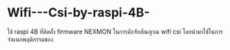 # Wifi---Csi-by-raspi-4B-
ใช้ raspi 4B ที่ติดตั้ง firmware NEXMON ในการดักจับสัณญาณ wifi csi โดยนำมาใช้ในการจำแนกพฤติกรรมของ
